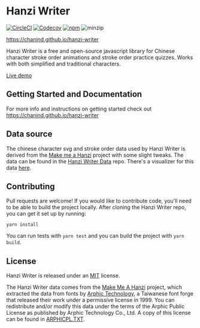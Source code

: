 
Hanzi Writer
=====================

[![CircleCI](https://img.shields.io/circleci/project/github/chanind/hanzi-writer/master.svg)](https://circleci.com/gh/chanind/hanzi-writer/tree/master)
[![Codecov](https://img.shields.io/codecov/c/github/chanind/hanzi-writer/master.svg)](https://codecov.io/gh/chanind/hanzi-writer)
[![npm](https://img.shields.io/npm/v/hanzi-writer.svg)](https://www.npmjs.com/package/hanzi-writer)
![minzip](https://badgen.net/bundlephobia/minzip/hanzi-writer)

https://chanind.github.io/hanzi-writer

Hanzi Writer is a free and open-source javascript library for Chinese character stroke order animations and stroke order practice quizzes. Works with both simplified and traditional characters.

[Live demo](https://chanind.github.io/hanzi-writer/demo.html)

## Getting Started and Documentation

For more info and instructions on getting started check out https://chanind.github.io/hanzi-writer

## Data source

The chinese character svg and stroke order data used by Hanzi Writer is derived from the [Make me a Hanzi](https://github.com/skishore/makemeahanzi) project with some slight tweaks. The data can be found in the [Hanzi Writer Data](https://github.com/chanind/hanzi-writer-data) repo. There's a visualizer for this data [here](https://chanind.github.io/hanzi-writer-data).

## Contributing

Pull requests are welcome! If you would like to contribute code, you'll need to be able to build the project locally. After cloning the Hanzi Writer repo, you can get it set up by running:

```
yarn install
```

You can run tests with `yarn test` and you can build the project with `yarn build`.

## License

Hanzi Writer is released under an [MIT](https://raw.githubusercontent.com/chanind/hanzi-writer/master/LICENSE) license.

The Hanzi Writer data comes from the [Make Me A Hanzi](https://github.com/skishore/makemeahanzi) project, which extracted the data from fonts by [Arphic Technology](http://www.arphic.com/), a Taiwanese font forge that released their work under a permissive license in 1999. You can redistribute and/or modify this data under the terms of the Arphic Public License as published by Arphic Technology Co., Ltd. A copy of this license can be found in [ARPHICPL.TXT](https://raw.githubusercontent.com/chanind/hanzi-writer-data/master/ARPHICPL.TXT).
